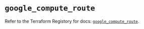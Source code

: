 # `google_compute_route`

Refer to the Terraform Registory for docs: [`google_compute_route`](https://registry.terraform.io/providers/hashicorp/google-beta/4.67.0/docs/resources/google_compute_route).
